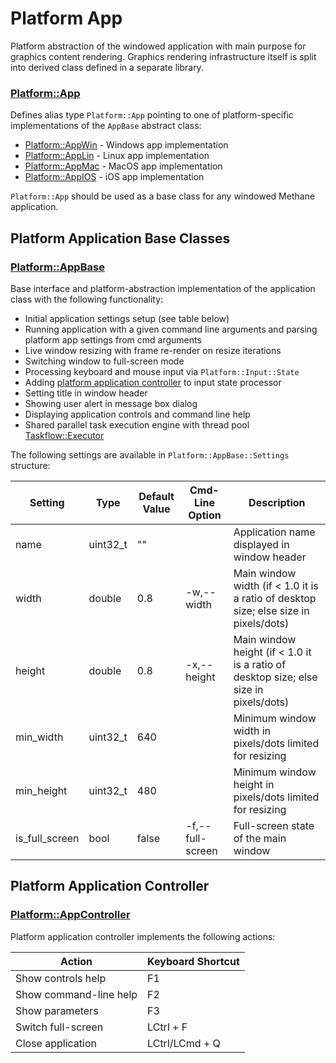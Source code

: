# Platform App

Platform abstraction of the windowed application with main purpose for graphics content rendering.
Graphics rendering infrastructure itself is split into derived class defined in a separate library.

### [Platform::App](Include/Methane/Platform/App.h)

Defines alias type `Platform::App` pointing to one of platform-specific implementations of the `AppBase` abstract class:
- [Platform::AppWin](Include/Methane/Platform/Windows/AppWin.h) - Windows app implementation
- [Platform::AppLin](Include/Methane/Platform/Linux/AppLin.h) - Linux app implementation
- [Platform::AppMac](Include/Methane/Platform/MacOS/AppMac.hh) - MacOS app implementation
- [Platform::AppIOS](Include/Methane/Platform/iOS/AppIOS.hh) - iOS app implementation

`Platform::App` should be used as a base class for any windowed Methane application.

## Platform Application Base Classes

### [Platform::AppBase](Include/Methane/Platform/AppBase.h)

Base interface and platform-abstraction implementation of the application class with the following functionality:
- Initial application settings setup (see table below)
- Running application with a given command line arguments and parsing platform app settings from cmd arguments
- Live window resizing with frame re-render on resize iterations
- Switching window to full-screen mode
- Processing keyboard and mouse input via `Platform::Input::State`
- Adding [platform application controller](#platform-application-controller) to input state processor
- Setting title in window header
- Showing user alert in message box dialog
- Displaying application controls and command line help
- Shared parallel task execution engine with thread pool [Taskflow::Executor](../../../Externals/TaskFlow)

The following settings are available in `Platform::AppBase::Settings` structure:

| Setting        | Type     | Default Value | Cmd-Line Option  | Description           |
|----------------|----------|---------------|------------------|-----------------------|
| name           | uint32_t | ""            |                  | Application name displayed in window header |
| width          | double   | 0.8           | -w,--width       | Main window width  (if < 1.0 it is a ratio of desktop size; else size in pixels/dots) |
| height         | double   | 0.8           | -x,--height      | Main window height (if < 1.0 it is a ratio of desktop size; else size in pixels/dots) |
| min_width      | uint32_t | 640           |                  | Minimum window width in pixels/dots limited for resizing |
| min_height     | uint32_t | 480           |                  | Minimum window height in pixels/dots limited for resizing |      
| is_full_screen | bool     | false         | -f,--full-screen | Full-screen state of the main window |

## Platform Application Controller

### [Platform::AppController](Include/Methane/Platform/AppController.h)

Platform application controller implements the following actions:

| Action                 | Keyboard Shortcut   |
|------------------------|---------------------|
| Show controls help     | F1                  |
| Show command-line help | F2                  |
| Show parameters        | F3                  |
| Switch full-screen     | LCtrl + F             |
| Close application      | LCtrl/LCmd + Q        |
